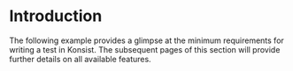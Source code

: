 # Introduction

The following example provides a glimpse at the minimum requirements for writing a test in Konsist. The subsequent pages of this section will provide further details on all available features.
